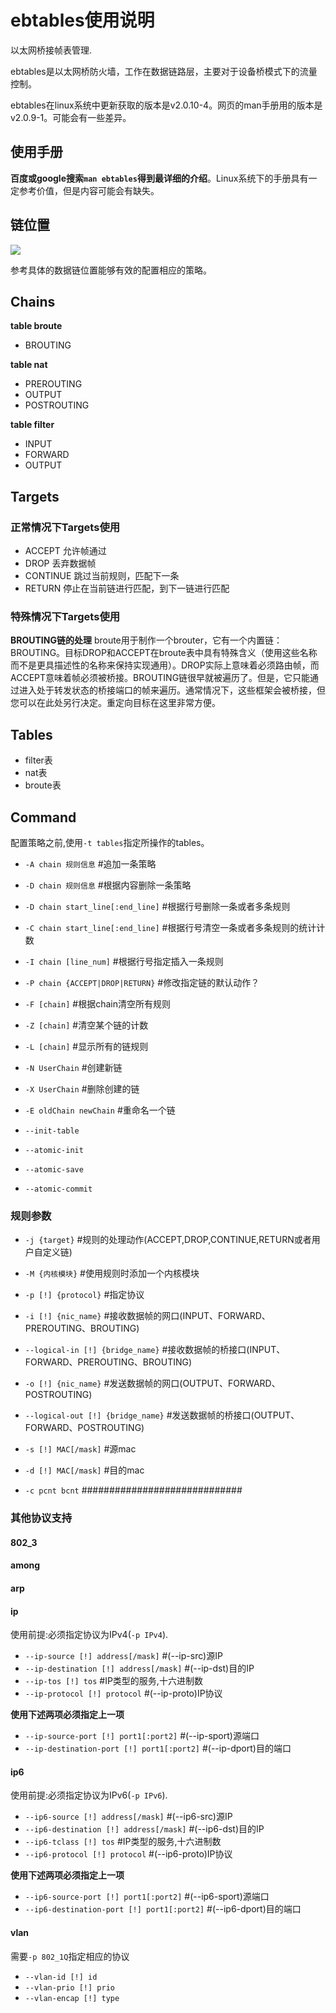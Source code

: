# ebtables使用说明

以太网桥接帧表管理.

ebtables是以太网桥防火墙，工作在数据链路层，主要对于设备桥模式下的流量控制。

ebtables在linux系统中更新获取的版本是v2.0.10-4。网页的man手册用的版本是v2.0.9-1。可能会有一些差异。

## 使用手册
**百度或google搜索`man ebtables`得到最详细的介绍**。Linux系统下的手册具有一定参考价值，但是内容可能会有缺失。

## 链位置
![](https://i.imgur.com/pV3EZbQ.jpg)

参考具体的数据链位置能够有效的配置相应的策略。

## Chains
**table broute**

- BROUTING

**table nat**
   
- PREROUTING
- OUTPUT
- POSTROUTING

**table filter**

- INPUT
- FORWARD
- OUTPUT

## Targets
### 正常情况下Targets使用

- ACCEPT 允许帧通过
- DROP 丢弃数据帧
- CONTINUE 跳过当前规则，匹配下一条
- RETURN 停止在当前链进行匹配，到下一链进行匹配

### 特殊情况下Targets使用
**BROUTING链的处理**
broute用于制作一个brouter，它有一个内置链：BROUTING。目标DROP和ACCEPT在broute表中具有特殊含义（使用这些名称而不是更具描述性的名称来保持实现通用）。DROP实际上意味着必须路由帧，而ACCEPT意味着帧必须被桥接。BROUTING链很早就被遍历了。但是，它只能通过进入处于转发状态的桥接端口的帧来遍历。通常情况下，这些框架会被桥接，但您可以在此处另行决定。重定向目标在这里非常方便。

## Tables
- filter表
- nat表
- broute表

## Command
配置策略之前,使用`-t tables`指定所操作的tables。

- `-A chain 规则信息` #追加一条策略
- `-D chain 规则信息` #根据内容删除一条策略
- `-D chain start_line[:end_line]` #根据行号删除一条或者多条规则
- `-C chain start_line[:end_line]` #根据行号清空一条或者多条规则的统计计数
- `-I chain [line_num]` #根据行号指定插入一条规则
- `-P chain {ACCEPT|DROP|RETURN}` #修改指定链的默认动作？
- `-F [chain]` #根据chain清空所有规则
- `-Z [chain]` #清空某个链的计数
- `-L [chain]` #显示所有的链规则
- `-N UserChain` #创建新链
- `-X UserChain` #删除创建的链
- `-E oldChain newChain` #重命名一个链

- `--init-table`
- `--atomic-init`
- `--atomic-save`
- `--atomic-commit`

### 规则参数
- `-j {target}` #规则的处理动作(ACCEPT,DROP,CONTINUE,RETURN或者用户自定义链)
- `-M {内核模块}` #使用规则时添加一个内核模块
- `-p [!] {protocol}` #指定协议
- `-i [!] {nic_name}` #接收数据帧的网口(INPUT、FORWARD、PREROUTING、BROUTING)
- `--logical-in [!] {bridge_name}` #接收数据帧的桥接口(INPUT、FORWARD、PREROUTING、BROUTING)
- `-o [!] {nic_name}` #发送数据帧的网口(OUTPUT、FORWARD、POSTROUTING)
- `--logical-out [!] {bridge_name}` #发送数据帧的桥接口(OUTPUT、FORWARD、POSTROUTING)

- `-s [!] MAC[/mask]` #源mac
- `-d [!] MAC[/mask]` #目的mac
- `-c pcnt bcnt` #############################

### 其他协议支持

#### 802_3

#### among

#### arp


#### ip
使用前提:必须指定协议为IPv4(`-p IPv4`).
- `--ip-source [!] address[/mask]` #(--ip-src)源IP
- `--ip-destination [!] address[/mask]` #(--ip-dst)目的IP
- `--ip-tos [!] tos` #IP类型的服务,十六进制数
- `--ip-protocol [!] protocol` #(--ip-proto)IP协议

**使用下述两项必须指定上一项**
- `--ip-source-port [!] port1[:port2]` #(--ip-sport)源端口
- `--ip-destination-port [!] port1[:port2]` #(--ip-dport)目的端口

#### ip6
使用前提:必须指定协议为IPv6(`-p IPv6`).
- `--ip6-source [!] address[/mask]` #(--ip6-src)源IP
- `--ip6-destination [!] address[/mask]` #(--ip6-dst)目的IP
- `--ip6-tclass [!] tos` #IP类型的服务,十六进制数
- `--ip6-protocol [!] protocol` #(--ip6-proto)IP协议

**使用下述两项必须指定上一项**
- `--ip6-source-port [!] port1[:port2]` #(--ip6-sport)源端口
- `--ip6-destination-port [!] port1[:port2]` #(--ip6-dport)目的端口


#### vlan
需要`-p 802_1Q`指定相应的协议

- `--vlan-id [!] id`
- `--vlan-prio [!] prio`
- `--vlan-encap [!] type`
